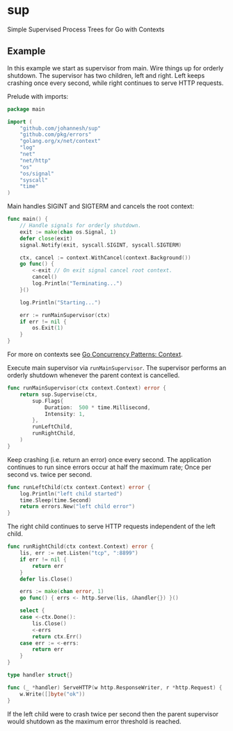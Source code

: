 # sup

Simple Supervised Process Trees for Go with Contexts

## Example

In this example we start as supervisor from main. Wire things up for orderly shutdown.
The supervisor has two children, left and right. Left keeps crashing once every second, while right continues to serve HTTP requests.

Prelude with imports:

```go
package main

import (
	"github.com/johannesh/sup"
	"github.com/pkg/errors"
	"golang.org/x/net/context"
	"log"
	"net"
	"net/http"
	"os"
	"os/signal"
	"syscall"
	"time"
)
```

Main handles SIGINT and SIGTERM and cancels the root context:

```go
func main() {
	// Handle signals for orderly shutdown.
	exit := make(chan os.Signal, 1)
	defer close(exit)
	signal.Notify(exit, syscall.SIGINT, syscall.SIGTERM)

	ctx, cancel := context.WithCancel(context.Background())
	go func() {
		<-exit // On exit signal cancel root context.
		cancel()
		log.Println("Terminating...")
	}()

	log.Println("Starting...")

	err := runMainSupervisor(ctx)
	if err != nil {
		os.Exit(1)
	}
}
```

For more on contexts see [Go Concurrency Patterns: Context](https://blog.golang.org/context).

Execute main supervisor via `runMainSupervisor`. The supervisor performs an orderly shutdown whenever the parent context is cancelled.

```go
func runMainSupervisor(ctx context.Context) error {
	return sup.Supervise(ctx,
		sup.Flags{
			Duration:  500 * time.Millisecond,
			Intensity: 1,
		},
		runLeftChild,
		runRightChild,
	)
}
```

Keep crashing (i.e. return an error) once every second. The application continues to run since errors occur at half the maximum rate; Once per second vs. twice per second.

```go
func runLeftChild(ctx context.Context) error {
	log.Println("left child started")
	time.Sleep(time.Second)
	return errors.New("left child error")
}
```

The right child continues to serve HTTP requests independent of the left child.

```go
func runRightChild(ctx context.Context) error {
	lis, err := net.Listen("tcp", ":8899")
	if err != nil {
		return err
	}
	defer lis.Close()

	errs := make(chan error, 1)
	go func() { errs <- http.Serve(lis, &handler{}) }()

	select {
	case <-ctx.Done():
		lis.Close()
		<-errs
		return ctx.Err()
	case err := <-errs:
		return err
	}
}

type handler struct{}

func (_ *handler) ServeHTTP(w http.ResponseWriter, r *http.Request) {
	w.Write([]byte("ok"))
}
```

If the left child were to crash twice per second then the parent supervisor would shutdown as the maximum error threshold is reached.
